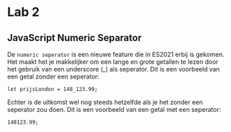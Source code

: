 # Lab 2

## JavaScript Numeric Separator

De ```numeric seperator``` is een nieuwe feature die in ES2021 erbij is gekomen. Het maakt het je makkelijker om een lange en grote getallen te lezen door het gebruik van een underscore (_) als seperator. Dit is een voorbeeld van een getal zonder een seperator:

```let prijsLondon = 148_123.99;```

Echter is de uitkomst wel nog steeds hetzelfde als je het zonder een seperator zou doen. Dit is een voorbeeld van een getal met een seperator:

```148123.99;```
